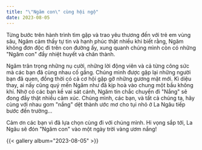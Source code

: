 ```yaml
---
title: "\"Ngăm con\" cùng hội ngộ"
date: 2023-08-05
---
```


Từng bước trên hành trình tìm gặp và trao yêu thương đến với trẻ em vùng sâu, Ngăm cảm thấy tự tin và hạnh phúc thật nhiều khi biết rằng, Ngăm không đơn độc đi trên con đường ấy, xung quanh chúng mình còn có những "Ngăm con" đầy nhiệt huyết và chân thành.

Ngăm trân trọng những nụ cười, những lời động viên và cả từng công sức mà các bạn đã cùng nhau cố gắng. Chúng mình được gặp lại những người bạn đã quen, đồng thời có cả cơ hội gặp gỡ những gương mặt mới. Kì diệu thay, ai nấy cũng quý mến Ngăm như đã kịp hoà vào chung một bầu không khí. Nhờ có các bạn kề vai sát cánh, Ngăm tin chắc chuyến đi "Nắng" sẽ đong đầy thật nhiều cảm xúc. Chúng mình, các bạn, và tất cả chúng ta, hãy cùng với nhau gom "nắng" dệt thành ước mơ cho tụi nhỏ ở La Ngâu tiếp bước đến trường...

Cảm ơn các bạn vì đã lựa chọn cùng đi với chúng mình. Hi vọng sắp tới, La Ngâu sẽ đón "Ngăm con" vào một ngày trời vàng ươm nắng!

{{< gallery album="2023-08-05" >}}
